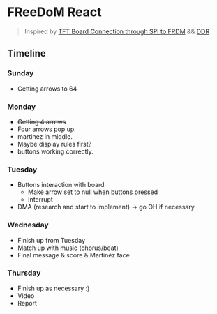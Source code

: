 # FReeDoM React

> Inspired by [TFT Board Connection through SPI to FRDM](https://confluence.cornell.edu/pages/viewpage.action?pageId=357447003) && [DDR](https://www.youtube.com/watch?v=sv7gxqEhcBo)

## Timeline

### Sunday
- ~~Getting arrows to 64~~

### Monday
- ~~Getting 4 arrows~~
- Four arrows pop up.
- martinez in middle. 
- Maybe display rules first? 
- buttons working correctly.

### Tuesday
- Buttons interaction with board
	- Make arrow set to null when buttons pressed
	- Interrupt
- DMA (research and start to implement) -> go OH if necessary

### Wednesday
- Finish up from Tuesday
- Match up with music (chorus/beat)
- Final message & score & Martinéz face 

### Thursday
- Finish up as necessary :)
- Video
- Report
